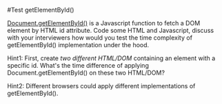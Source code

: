 #Test getElementById()

[Document.getElementById()](https://developer.mozilla.org/en-US/docs/Web/API/Document/getElementById) is a Javascript function to fetch a DOM element by HTML id attribute. Code some HTML and Javascript, discuss with your interviewers how would you test the time complexity of getElementById() implementation under the hood.

Hint1: First, create *two different HTML/DOM* containing an element with a specific id.  What's the time difference of applying Document.getElementById() on these two HTML/DOM?

Hint2: Different browsers could apply different implementations of getElementById().